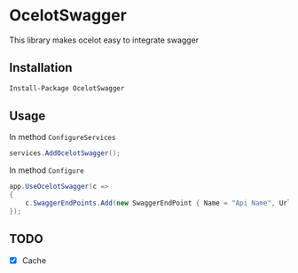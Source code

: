 # OcelotSwagger

[main-nuget]: https://www.nuget.org/packages/OcelotSwagger/
[main-nuget-badge]: https://img.shields.io/nuget/v/OcelotSwagger.svg?style=flat-square&label=nuget

This library makes ocelot easy to integrate swagger

## Installation

```bash
Install-Package OcelotSwagger
```

## Usage

In method `ConfigureServices`
```csharp
services.AddOcelotSwagger();

```

In method `Configure`
```csharp
app.UseOcelotSwagger(c =>
{
    c.SwaggerEndPoints.Add(new SwaggerEndPoint { Name = "Api Name", Url = "/path/swagger.json" });
});
```

## TODO
* [x] Cache
